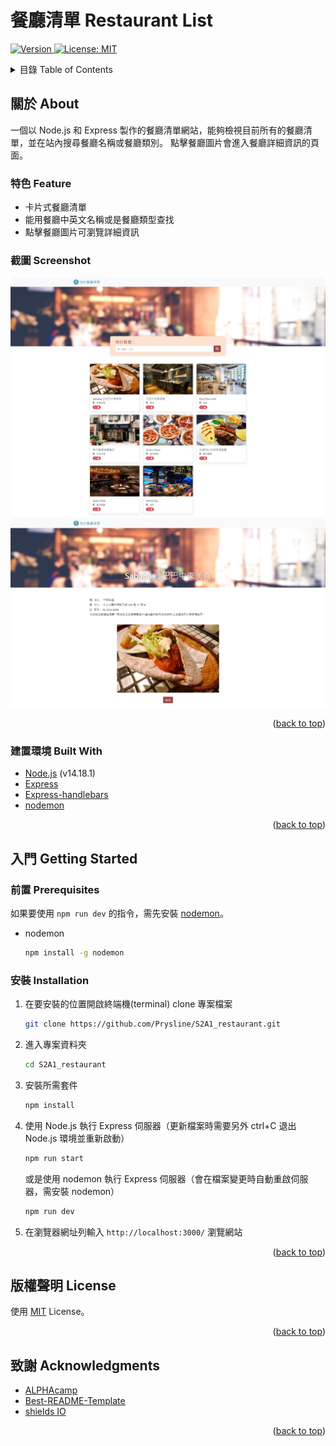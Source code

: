 # 餐廳清單 Restaurant List
<div id="top"></div>
<p>
  <a href="https://github.com/Prysline/S2A1_restaurant" target="_blank">
  <img alt="Version" src="https://img.shields.io/badge/version-1.0.0-blue.svg?cacheSeconds=2592000" />
  </a>
  <a href="https://github.com/Prysline/S2A1_restaurant/blob/main/LICENSE" target="_blank">
    <img alt="License: MIT" src="https://img.shields.io/github/license/Prysline/S2A1_restaurant.svg" />
  </a>
</p>
</div>



<!-- TABLE OF CONTENTS -->
<details>
  <summary>目錄 Table of Contents</summary>
  <ol>
    <li>
      <a href="#關於-about">關於 About</a>
      <ul>
        <li><a href="#特色-Feature">特色 Feature</a></li>
        <li><a href="#截圖-Screenshot">截圖 Screenshot</a></li>
        <li><a href="#建置環境-built-with">建置環境 Built With</a></li>
      </ul>
    </li>
    <li>
      <a href="#入門-getting-started">入門 Getting Started</a>
      <ul>
        <li><a href="#前置-prerequisites">前置 Prerequisites</a></li>
        <li><a href="#安裝-installation">安裝 Installation</a></li>
      </ul>
    </li>
    <li><a href="#版權聲明-license">版權聲明 License</a></li>
    <li><a href="#致謝-acknowledgments">致謝 Acknowledgments</a></li>
  </ol>
</details>



<!-- ABOUT THE PROJECT -->
## 關於 About

一個以 Node.js 和 Express 製作的餐廳清單網站，能夠檢視目前所有的餐廳清單，並在站內搜尋餐廳名稱或餐廳類別。
點擊餐廳圖片會進入餐廳詳細資訊的頁面。

### 特色 Feature
- 卡片式餐廳清單
- 能用餐廳中英文名稱或是餐廳類型查找
- 點擊餐廳圖片可瀏覽詳細資訊

### 截圖 Screenshot

![index](https://github.com/Prysline/S2A1_restaurant/blob/main/public/images/index.png) ![info](https://github.com/Prysline/S2A1_restaurant/blob/main/public/images/info.png)

<p align="right">(<a href="#top">back to top</a>)</p>

### 建置環境 Built With

- [Node.js](https://nodejs.org/) (v14.18.1)
- [Express](https://expressjs.com/)
- [Express-handlebars](https://github.com/express-handlebars/express-handlebars)
- [nodemon](https://www.npmjs.com/package/nodemon)

<p align="right">(<a href="#top">back to top</a>)</p>


<!-- GETTING STARTED -->
## 入門 Getting Started

### 前置 Prerequisites

如果要使用 `npm run dev` 的指令，需先安裝 [nodemon](https://www.npmjs.com/package/nodemon)。
* nodemon
  ```sh
  npm install -g nodemon
  ```

### 安裝 Installation

1. 在要安裝的位置開啟終端機(terminal) clone 專案檔案
   ```sh
   git clone https://github.com/Prysline/S2A1_restaurant.git
   ```
2. 進入專案資料夾
   ```sh
   cd S2A1_restaurant
   ```
3. 安裝所需套件
   ```sh
   npm install
   ```
4. 使用 Node.js 執行 Express 伺服器（更新檔案時需要另外 ctrl+C 退出 Node.js 環境並重新啟動）
   ```sh
   npm run start
   ```
   或是使用 nodemon 執行 Express 伺服器（會在檔案變更時自動重啟伺服器，需安裝 nodemon）
   ```sh
   npm run dev
   ```
5. 在瀏覽器網址列輸入 `http://localhost:3000/` 瀏覽網站

<p align="right">(<a href="#top">back to top</a>)</p>


<!-- LICENSE -->
## 版權聲明 License

使用 [MIT](https://github.com/Prysline/S2A1_restaurant/blob/main/LICENSE) License。

<p align="right">(<a href="#top">back to top</a>)</p>


<!-- ACKNOWLEDGMENTS -->
## 致謝 Acknowledgments

* [ALPHAcamp](https://tw.alphacamp.co/)
* [Best-README-Template](https://github.com/othneildrew/Best-README-Template)
* [shields IO](https://shields.io/)

<p align="right">(<a href="#top">back to top</a>)</p>

